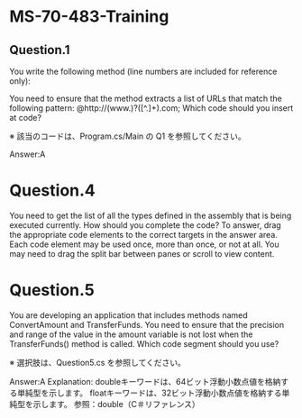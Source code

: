 ﻿# MS-70-483-Training

## Question.1

You write the following method (line numbers are included for reference only):

You need to ensure that the method extracts a list of URLs that match the following pattern:
@http://(www\.)?([^\.]+)\.com;
Which code should you insert at code?

※ 該当のコードは、Program.cs/Main の Q1 を参照してください。

Answer:A


# Question.4

You need to get the list of all the types defined in the assembly that is being executed currently.
How should you complete the code? To answer, 
drag the appropriate code elements to the correct targets in the answer area. Each code element may be used once, 
more than once, or not at all. You may need to drag the split bar between panes or scroll to view content.

# Question.5

You are developing an application that includes methods named ConvertAmount and TransferFunds. 
You need to ensure that the precision and range of the value in the amount variable is not lost when the TransferFunds() method is called.
Which code segment should you use?

※ 選択肢は、Question5.cs を参照してください。

Answer:A
Explanation:
doubleキーワードは、64ビット浮動小数点値を格納する単純型を示します。
floatキーワードは、32ビット浮動小数点値を格納する単純型を示します。
参照：double（C＃リファレンス）
